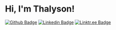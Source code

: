 # Hi, I'm Thalyson!

[![Github Badge](https://img.shields.io/badge/-Github-000?style=flat-square&logo=Github&logoColor=white&link)](https://github.com/Thalyalm)
[![Linkedin Badge](https://img.shields.io/badge/-LinkedIn-000?style=flat-square&logo=Linkedin&logoColor=white&link)](https://www.linkedin.com/in/thalysonalmeida)
[![Linktr.ee Badge](hthttps://img.shields.io/badge/-linktr.ee-000?style=flat-square&logo=linktree&logoColor=white&link)](https://linktr.ee/thalysonalmeida)
